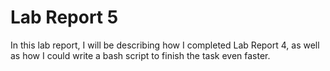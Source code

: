# Lab Report 5

In this lab report, I will be describing how I completed Lab Report 4, as well as how I could write a bash script to finish the task even faster.


